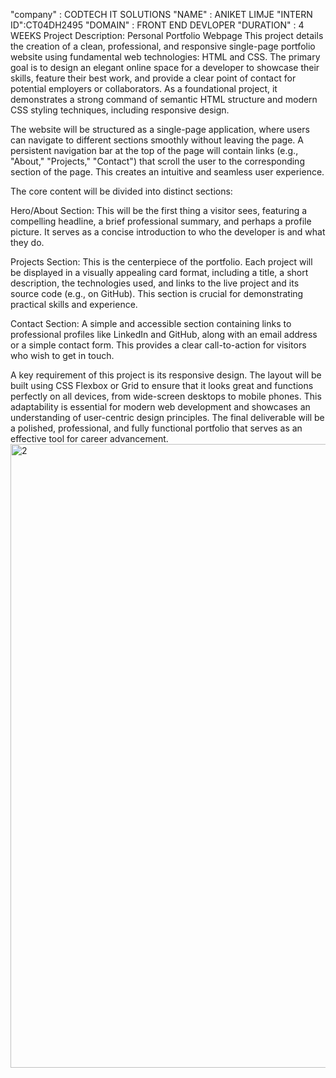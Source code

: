 "company" : CODTECH IT SOLUTIONS
"NAME" : ANIKET LIMJE
"INTERN ID":CT04DH2495
"DOMAIN" : FRONT END DEVLOPER
"DURATION" : 4 WEEKS
Project Description: Personal Portfolio Webpage
This project details the creation of a clean, professional, and responsive single-page portfolio website using fundamental web technologies: HTML and CSS. The primary goal is to design an elegant online space for a developer to showcase their skills, feature their best work, and provide a clear point of contact for potential employers or collaborators. As a foundational project, it demonstrates a strong command of semantic HTML structure and modern CSS styling techniques, including responsive design.

The website will be structured as a single-page application, where users can navigate to different sections smoothly without leaving the page. A persistent navigation bar at the top of the page will contain links (e.g., "About," "Projects," "Contact") that scroll the user to the corresponding section of the page. This creates an intuitive and seamless user experience.

The core content will be divided into distinct sections:

Hero/About Section: This will be the first thing a visitor sees, featuring a compelling headline, a brief professional summary, and perhaps a profile picture. It serves as a concise introduction to who the developer is and what they do.

Projects Section: This is the centerpiece of the portfolio. Each project will be displayed in a visually appealing card format, including a title, a short description, the technologies used, and links to the live project and its source code (e.g., on GitHub). This section is crucial for demonstrating practical skills and experience.

Contact Section: A simple and accessible section containing links to professional profiles like LinkedIn and GitHub, along with an email address or a simple contact form. This provides a clear call-to-action for visitors who wish to get in touch.

A key requirement of this project is its responsive design. The layout will be built using CSS Flexbox or Grid to ensure that it looks great and functions perfectly on all devices, from wide-screen desktops to mobile phones. This adaptability is essential for modern web development and showcases an understanding of user-centric design principles. The final deliverable will be a polished, professional, and fully functional portfolio that serves as an effective tool for career advancement.
<img width="1876" height="998" alt="2" src="https://github.com/user-attachments/assets/562a7ab3-638d-4802-b62e-c68edfdbe8ad" />

